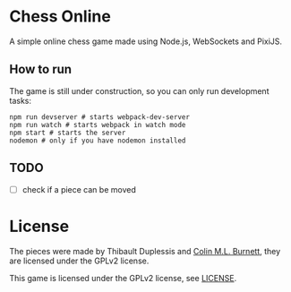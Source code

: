 # Chess Online
A simple online chess game made using Node.js, WebSockets and PixiJS.

## How to run
The game is still under construction, so you can only run development tasks:
```
npm run devserver # starts webpack-dev-server
npm run watch # starts webpack in watch mode
npm start # starts the server
nodemon # only if you have nodemon installed
```

## TODO
- [ ] check if a piece can be moved

# License

The pieces were made by Thibault Duplessis and [Colin M.L. Burnett](https://en.wikipedia.org/wiki/User:Cburnett), they are licensed under the GPLv2 license.


This game is licensed under the GPLv2 license, see [LICENSE](/LICENSE).